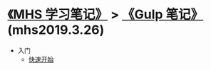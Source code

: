# [《MHS 学习笔记》] > [《Gulp 笔记》] (mhs2019.3.26)

- 入门
  - [快速开始]
  


##
[《MHS 学习笔记》]: https://mhsnet.github.io/mhsstudynotes/ "《MHS 学习笔记》"
[《Gulp 笔记》]: https://mhsnet.github.io/mhsstudynotes/tools/base/typescript/index.html "《Gulp 笔记》"

[快速开始]: https://mhsnet.github.io/mhsstudynotes/tools/build/gulp/quick-start.html "快速开始"
